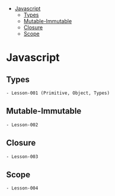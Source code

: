 - [Javascript](#javascript)
  * [Types](#types)
  * [Mutable-Immutable](#mutable-immutable)
  * [Closure](#closure)
  * [Scope](#scope)

# Javascript
  ## Types
    - Lesson-001 (Primitive, Object, Types)
  ## Mutable-Immutable
    - Lesson-002
  ## Closure
    - Lesson-003
  ## Scope
    - Lesson-004
